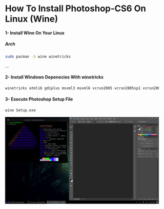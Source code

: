 # How To Install Photoshop-CS6 On Linux (Wine)

#### 1- Install Wine On Your Linux
##### Arch
```sh
sudo pacman -S wine winetricks
```
...

#### 2- Install Windows Depenecies With winetricks
```sh
winetricks atmlib gdiplus msxml3 msxml6 vcrun2005 vcrun2005sp1 vcrun2008 ie6 fontsmooth-rgb gecko
```

#### 3- Execute Photoshop Setup File
```sh
wine Setup.exe
```

![Install Photoshop On Linux](https://raw.githubusercontent.com/tahadostifam/photoshop-install-linux/main/photoshop-screenshot.png)
